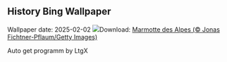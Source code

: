 ## History Bing Wallpaper
Wallpaper date: 2025-02-02
![](https://www.bing.com/th?id=OHR.AustriaMarmot_FR-FR4256858728_UHD.jpg&w=1000)Download: [Marmotte des Alpes (© Jonas Fichtner-Pflaum/Getty Images)](https://www.bing.com/th?id=OHR.AustriaMarmot_FR-FR4256858728_UHD.jpg)

Auto get programm by LtgX
